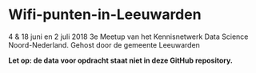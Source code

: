 # Wifi-punten-in-Leeuwarden
4 &amp; 18 juni en 2 juli 2018 3e Meetup van het Kennisnetwerk Data Science Noord-Nederland.  Gehost door de gemeente Leeuwarden

**Let op: de data voor opdracht staat niet in deze GitHub repository.**  

